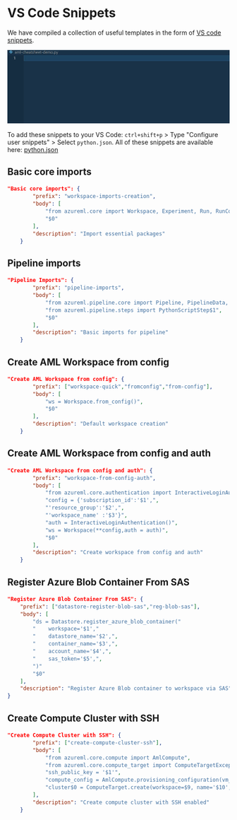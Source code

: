 # VS Code Snippets

We have compiled a collection of useful templates in the form of [VS code snippets](https://code.visualstudio.com/docs/editor/userdefinedsnippets).

![VS Code Snippets](vs-code-snippets-demo.gif)

To add these snippets to your VS Code: `ctrl+shift+p` > Type "Configure user snippets" > Select `python.json`. All of these snippets are available here: [python.json](https://github.com/aminsaied/AzureML-CheatSheet/blob/master/vs-code-snippets/python.json)

## Basic core imports

```json
"Basic core imports": {
        "prefix": "workspace-imports-creation",
        "body": [
            "from azureml.core import Workspace, Experiment, Run, RunConfiguration, ComputeTarget$1",
            "$0"
        ],
        "description": "Import essential packages"
    }
```

## Pipeline imports

```json
"Pipeline Imports": {
        "prefix": "pipeline-imports",
        "body": [
            "from azureml.pipeline.core import Pipeline, PipelineData, PipelineParameter",
            "from azureml.pipeline.steps import PythonScriptStep$1",
            "$0"
        ],
        "description": "Basic imports for pipeline"
    }
```

## Create AML Workspace from config

```json
"Create AML Workspace from config": {
        "prefix": ["workspace-quick","fromconfig","from-config"],
        "body": [
            "ws = Workspace.from_config()",
            "$0"
        ],
        "description": "Default workspace creation"
    }
```

## Create AML Workspace from config and auth

```json
"Create AML Workspace from config and auth": {
        "prefix": "workspace-from-config-auth",
        "body": [
            "from azureml.core.authentication import InteractiveLoginAuthentication",
            "config = {'subscription_id':'$1',",
            "'resource_group':'$2',",
            "'workspace_name' :'$3'}",
            "auth = InteractiveLoginAuthentication()",
            "ws = Workspace(**config,auth = auth)",
            "$0"
        ],
        "description": "Create workspace from config and auth"
    }
```

## Register Azure Blob Container From SAS

```json
"Register Azure Blob Container From SAS": {
    "prefix": ["datastore-register-blob-sas","reg-blob-sas"],
    "body": [
        "ds = Datastore.register_azure_blob_container("
        "    workspace='$1',"
        "    datastore_name='$2',",
        "    container_name='$3',",
        "    account_name='$4',",
        "    sas_token='$5',",
        ")"
        "$0"
    ],
    "description": "Register Azure Blob container to workspace via SAS"
}
```

## Create Compute Cluster with SSH

```json
"Create Compute Cluster with SSH": {
        "prefix": ["create-compute-cluster-ssh"],
        "body": [
            "from azureml.core.compute import AmlCompute",
            "from azureml.core.compute_target import ComputeTargetException",
            "ssh_public_key = '$1'",
            "compute_config = AmlCompute.provisioning_configuration(vm_size='$4',min_nodes=$5, max_nodes=$6,admin_username='$7',admin_user_ssh_key=ssh_public_key,vm_priority='${8|lowpriority,dedicated|}',remote_login_port_public_access='Enabled')",
            "cluster$0 = ComputeTarget.create(workspace=$9, name='$10', compute_config)"
        ],
        "description": "Create compute cluster with SSH enabled"
    }
```